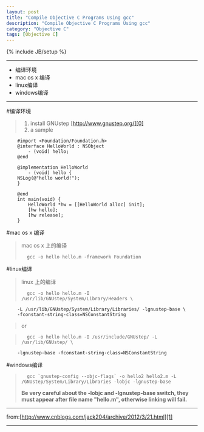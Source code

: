 ```yaml
---
layout: post
title: "Compile Objective C Programs Using gcc"
description: "Compile Objective C Programs Using gcc"
category: "Objective C"
tags: [Objective C]
---
```

{% include JB/setup %}

---
*	编译环境
*	mac os x 编译
*	linux编译
*	windows编译

---

#编译环境

>	1.	install GNUstep [http://www.gnustep.org/][0]
>	2.	a sample
>	
		#import <Foundation/Foundation.h>
 		@interface HelloWorld : NSObject
 			- (void) hello;
 		@end
>
	 	@implementation HelloWorld
			- (void) hello {
		NSLog(@"hello world!");
 		}
>
 		@end
 		int main(void) {
 			HelloWorld *hw = [[HelloWorld alloc] init];
 			[hw hello];
			[hw release];
 		}
>

#mac os x 编译

>mac os x 上的编译
>
>		gcc -o hello hello.m -framework Foundation

#linux编译

>linux 上的编译
>
>		gcc -o hello hello.m -I /usr/lib/GNUstep/System/Library/Headers \
		-L /usr/lib/GNUstep/System/Library/Libraries/ -lgnustep-base \
		-fconstant-string-class=NSConstantString

>or

>		gcc -o hello hello.m -I /usr/include/GNUstep/ -L /usr/lib/GNUstep/ \
		-lgnustep-base -fconstant-string-class=NSConstantString

#windows编译

>		gcc `gnustep-config --objc-flags` -o hello2 hello2.m -L /GNUstep/System/Library/Libraries -lobjc -lgnustep-base
>		
>**Be very careful about the -lobjc and -lgnustep-base switch, they must appear after file name "hello.m", otherwise linking will fail.**

---
from:[http://www.cnblogs.com/jack204/archive/2012/3/21.html][1]

---
[0]:http://www.gnustep.org/
[1]:http://www.cnblogs.com/jack204/archive/2012/3/21.html